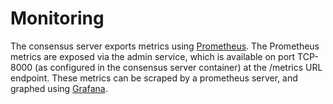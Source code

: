 # Monitoring

The consensus server exports metrics using [Prometheus](https://prometheus.io). The Prometheus metrics are exposed via the admin service, which is available on port TCP-8000 (as configured in the consensus server container) at the /metrics URL endpoint. These metrics can be scraped by a prometheus server, and graphed using [Grafana](https://grafana.com).
